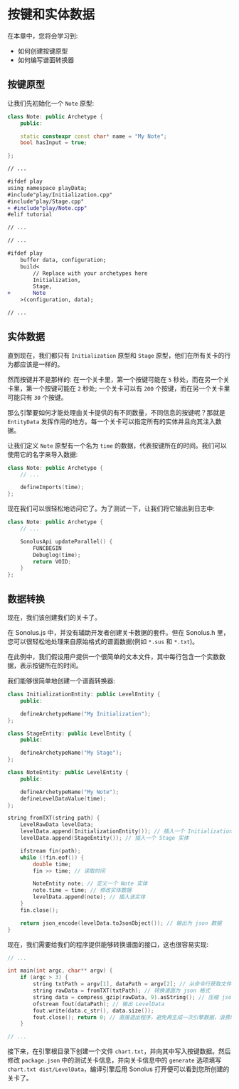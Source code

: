 # 按键和实体数据

在本章中，您将会学习到:

- 如何创建按键原型
- 如何编写谱面转换器

## 按键原型

让我们先初始化一个 `Note` 原型:

```cpp title='/engine/play/Note.cpp'
class Note: public Archetype {
    public:

    static constexpr const char* name = "My Note";
    bool hasInput = true;

};
```

```diff title="/engine/engine.cpp"
// ...

#ifdef play
using namespace playData;
#include"play/Initialization.cpp"
#include"play/Stage.cpp"
+ #include"play/Note.cpp"
#elif tutorial

// ...
```

```diff title="/main.cpp"
// ...

#ifdef play
    buffer data, configuration;
    build<
        // Replace with your archetypes here
        Initialization,
        Stage,
+       Note
    >(configuration, data);

// ...
```

## 实体数据

直到现在，我们都只有 `Initialization` 原型和 `Stage` 原型，他们在所有关卡的行为都应该是一样的。

然而按键并不是那样的: 在一个关卡里，第一个按键可能在 `5` 秒处，而在另一个关卡里，第一个按键可能在 `2` 秒处; 一个关卡可以有 `200` 个按键，而在另一个关卡里可能只有 `30` 个按键。

那么引擎要如何才能处理由关卡提供的有不同数量，不同信息的按键呢？那就是 `EntityData` 发挥作用的地方。每一个关卡可以指定所有的实体并且向其注入数据。

让我们定义 `Note` 原型有一个名为 `time` 的数据，代表按键所在的时间。我们可以使用它的名字来导入数据:

```cpp title='/engine/play/Note.cpp'
class Note: public Archetype {
    // ...

    defineImports(time);
};
```

现在我们可以很轻松地访问它了。为了测试一下，让我们将它输出到日志中:

```cpp title='/engine/play/Note.cpp'
class Note: public Archetype {
    // ...

    SonolusApi updateParallel() {
        FUNCBEGIN
        Debuglog(time);
        return VOID;
    }
};
```

## 数据转换

现在，我们该创建我们的关卡了。

在 Sonolus.js 中，并没有辅助开发者创建关卡数据的套件。但在 Sonolus.h 里，您可以很轻松地处理来自原始格式的谱面数据(例如 `*.sus` 和 `*.txt`)。

在此例中，我们假设用户提供一个很简单的文本文件，其中每行包含一个实数数据，表示按键所在的时间。

我们能够很简单地创建一个谱面转换器:

```cpp title='/convert.h'
class InitializationEntity: public LevelEntity {
	public:

	defineArchetypeName("My Initialization");
};

class StageEntity: public LevelEntity {
	public:

	defineArchetypeName("My Stage");
};

class NoteEntity: public LevelEntity {
    public:

    defineArchetypeName("My Note");
    defineLevelDataValue(time);
};

string fromTXT(string path) {
	LevelRawData levelData;
    levelData.append(InitializationEntity()); // 插入一个 Initialization 实体
    levelData.append(StageEntity()); // 插入一个 Stage 实体

    ifstream fin(path);
    while (!fin.eof()) {
        double time;
        fin >> time; // 读取时间

        NoteEntity note; // 定义一个 Note 实体
        note.time = time; // 修改实体数据
        levelData.append(note); // 插入该实体
    }
    fin.close();

    return json_encode(levelData.toJsonObject()); // 输出为 json 数据
}
```

现在，我们需要给我们的程序提供能够转换谱面的接口，这也很容易实现:

```cpp title='/main.cpp'
// ...

int main(int argc, char** argv) {
    if (argc > 3) {
        string txtPath = argv[1], dataPath = argv[2]; // 从命令行获取文件路径
        string rawData = fromTXT(txtPath); // 转换谱面为 json 格式
        string data = compress_gzip(rawData, 9).asString(); // 压缩 json 数据，转为 LevelData 数据
        ofstream fout(dataPath); // 输出 LevelData
        fout.write(data.c_str(), data.size());
        fout.close(); return 0; // 直接退出程序，避免再生成一次引擎数据，浪费时间
    }

// ...
```

接下来，在引擎根目录下创建一个文件 `chart.txt`，并向其中写入按键数据。然后修改 `package.json` 中的测试关卡信息，并向关卡信息中的 `generate` 选项填写 `chart.txt dist/LevelData`，编译引擎后用 Sonolus 打开便可以看到您所创建的关卡了。
